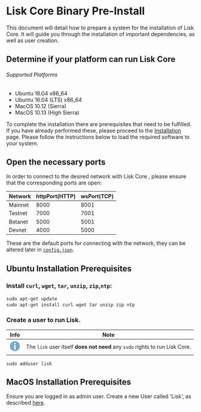 # Lisk Core Binary Pre-Install

This document will detail how to prepare a system for the installation of Lisk Core.  It will guide you through the installation of important dependencies, as well as user creation.

## Determine if your platform can run Lisk Core

###### Supported Platforms
- Ubuntu 18.04 x86_64
- Ubuntu 16.04 (LTS) x86_64
- MacOS 10.12 (Sierra)
- MacOS 10.13 (High Sierra)

To complete the installation there are prerequisites that need to be fulfilled.  If you have already performed these, please proceed to the [Installation](lisk-core/setup/install/binary/installation-binary.md) page. Please follow the instructions below to load the required software to your system.

## Open the necessary ports

In order to connect to the desired network with Lisk Core , please ensure that the corresponding ports are open:

| Network | httpPort(HTTP) | wsPort(TCP) |
| --------|----------------|-------------|
| Mainnet | 8000         | 8001        |
| Testnet | 7000           | 7001        |
| Betanet  | 5000           | 5001        |
| Devnet | 4000          | 5000        |

These are the default ports for connecting with the network, they can be altered later in [`config.json`](https://github.com/LiskHQ/lisk/blob/development/config.json#L2).

## Ubuntu Installation Prerequisites

### Install `curl`, `wget`, `tar`, `unzip`, `zip`,`ntp`:

```shell
sudo apt-get update
sudo apt-get install curl wget tar unzip zip ntp
```

### Create a user to run Lisk.

Info | Note 
--- | --- 
![info note](info-icon.png "Info Note") | The `lisk` user itself **does not need** any `sudo` rights to run Lisk Core.

```shell
sudo adduser lisk
```

## MacOS Installation Prerequisites

Ensure you are logged in as admin user. Create a new User called 'Lisk', as described [here](https://support.apple.com/kb/PH25796?locale=en_GB).
